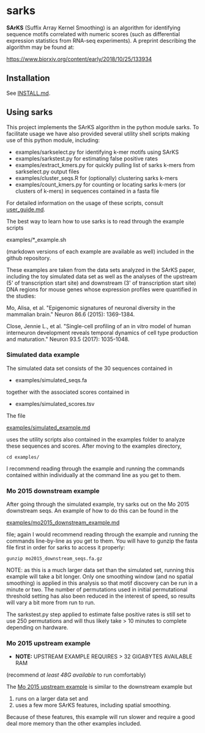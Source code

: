 # sarks

__SArKS__ (Suffix Array Kernel Smoothing) is an algorithm for
identifying sequence motifs correlated with numeric scores (such as
differential expression statistics from RNA-seq experiments). A
preprint describing the algorithm may be found at:

https://www.biorxiv.org/content/early/2018/10/25/133934


## Installation
See [INSTALL.md](INSTALL.md).


## Using sarks

This project implements the SArKS algorithm in the python module
sarks. To facilitate usage we have also provided several utility
shell scripts making use of this python module, including:

- examples/sarkselect.py for identifying k-mer motifs using SArKS
- examples/sarkstest.py for estimating false positive rates
- examples/extract_kmers.py for quickly pulling list of sarks k-mers
  from sarkselect.py output files
- examples/cluster_seqs.R for (optionally) clustering sarks k-mers
- examples/count_kmers.py for counting or locating sarks k-mers
  (or clusters of k-mers) in sequences contained in a fasta file

For detailed information on the usage of these scripts, consult
[user_guide.md](user_guide.md).

The best way to learn how to use sarks is to read through the example
scripts

examples/*_example.sh

(markdown versions of each example are available as well) included in
the github repository.

These examples are taken from the data sets analyzed in the SArKS
paper, including the toy simulated data set as well as the analyses of
the upstream (5' of transcription start site) and downstream (3' of
transcription start site) DNA regions for mouse genes whose expression
profiles were quantified in the studies:

Mo, Alisa, et al. "Epigenomic signatures of neuronal diversity in the
mammalian brain." Neuron 86.6 (2015): 1369-1384.

Close, Jennie L., et al. "Single-cell profiling of an in vitro model
of human interneuron development reveals temporal dynamics of cell
type production and maturation." Neuron 93.5 (2017): 1035-1048.


### Simulated data example

The simulated data set consists of the 30 sequences contained in

- examples/simulated_seqs.fa

together with the associated scores contained in

- examples/simulated_scores.tsv

The file

[examples/simulated_example.md](examples/simulated_example.md)

uses the utility scripts also contained in the examples folder to
analyze these sequences and scores. After moving to the examples
directory,

```
cd examples/
```

I recommend reading through the example and running the commands
contained within individually at the command line as you get to them.


### Mo 2015 downstream example

After going through the simulated example, try sarks out on the Mo
2015 downstream seqs. An example of how to do this can be found in the

[examples/mo2015\_downstream\_example.md](examples/mo2015_downstream_example.md)

file; again I would recommend reading through the example and running
the commands line-by-line as you get to them. You will have to gunzip
the fasta file first in order for sarks to access it properly:

```
gunzip mo2015_downstream_seqs.fa.gz
```

NOTE: as this is a much larger data set than the simulated set,
running this example will take a bit longer. Only one smoothing window
(and no spatial smoothing) is applied in this analysis so that motif
discovery can be run in a minute or two. The number of permutations
used in initial permutational threshold setting has also been reduced
in the interest of speed, so results will vary a bit more from run to
run.

The sarkstest.py step applied to estimate false positive rates is
still set to use 250 permutations and will thus likely take > 10
minutes to complete depending on hardware.


### Mo 2015 upstream example

- **NOTE:** UPSTREAM EXAMPLE REQUIRES > 32 GIGABYTES AVAILABLE RAM

(recommend *at least 48G available* to run comfortably)

The [Mo 2015 upstream example](examples/mo2015_upstream_example.md) is
similar to the downstream example but
1. runs on a larger data set and
2. uses a few more SArKS features, including spatial smoothing.

Because of these features, this example will run slower and require
a good deal more memory than the other examples included.
